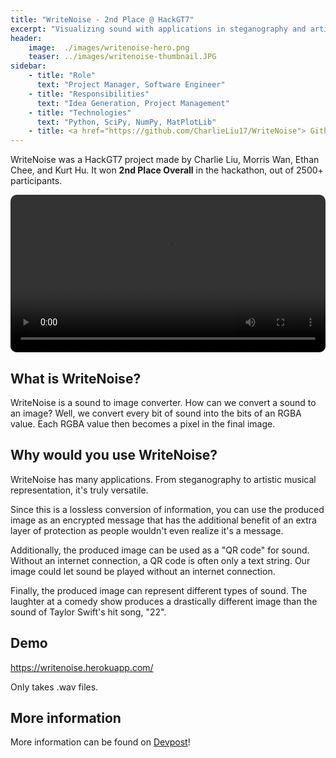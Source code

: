 ```yaml
---
title: "WriteNoise - 2nd Place @ HackGT7"
excerpt: "Visualizing sound with applications in steganography and artistic musical representation."
header:
    image:  ./images/writenoise-hero.png
    teaser: ../images/writenoise-thumbnail.JPG
sidebar:
    - title: "Role"
      text: "Project Manager, Software Engineer"
    - title: "Responsibilities"
      text: "Idea Generation, Project Management"
    - title: "Technologies"
      text: "Python, SciPy, NumPy, MatPlotLib"
    - title: <a href="https://github.com/CharlieLiu17/WriteNoise"> Github Repo </a>
---
```


<style>
  .flex {
    display: flex;
    flex-direction: row;
    justify-content: center;
    align-items: center;
    gap: 1em;
    flex-wrap: wrap;
  }
  .flex-item {
    border-radius: 10px;
  }
  .caption {
    margin: 10px auto;
    font-size: 0.75em;
    font-style: italic;
  }
</style>

WriteNoise was a HackGT7 project made by Charlie Liu, Morris Wan, Ethan Chee, and Kurt Hu. It won **2nd Place Overall** in the hackathon, out of 2500+ participants.

<div class="flex">
  <video class="flex-item" width="100%" height="auto" controls loop>
    <source src="../../videos/WriteNoiseDemo.mp4" type="video/mp4">
  </video>
</div>

## What is WriteNoise?

WriteNoise is a sound to image converter. How can we convert a sound to an image? Well, we convert every bit of sound into the bits of an RGBA value. Each RGBA value then becomes a pixel in the final image.

## Why would you use WriteNoise?

WriteNoise has many applications. From steganography to artistic musical representation, it's truly versatile.

Since this is a lossless conversion of information, you can use the produced image as an encrypted message that has the additional benefit of an extra layer of protection as people wouldn't even realize it's a message. 

Additionally, the produced image can be used as a "QR code" for sound. Without an internet connection, a QR code is often only a text string. Our image could let sound be played without an internet connection.

Finally, the produced image can represent different types of sound. The laughter at a comedy show produces a drastically different image than the sound of Taylor Swift's  hit song, "22".

## Demo

https://writenoise.herokuapp.com/

Only takes .wav files.

## More information

More information can be found on [Devpost](https://devpost.com/software/write-noise)!

